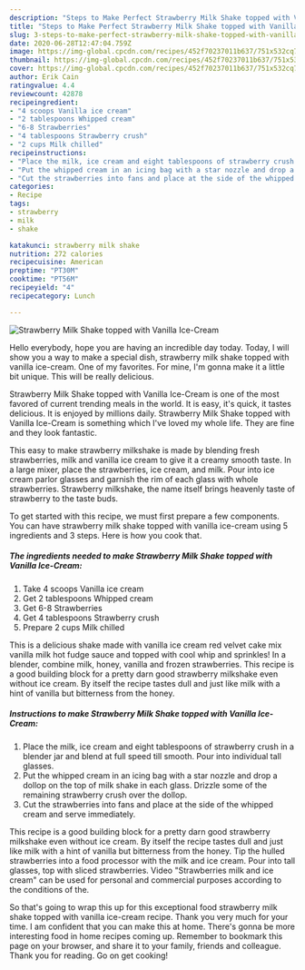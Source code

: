 ```yaml
---
description: "Steps to Make Perfect Strawberry Milk Shake topped with Vanilla Ice-Cream"
title: "Steps to Make Perfect Strawberry Milk Shake topped with Vanilla Ice-Cream"
slug: 3-steps-to-make-perfect-strawberry-milk-shake-topped-with-vanilla-ice-cream
date: 2020-06-28T12:47:04.759Z
image: https://img-global.cpcdn.com/recipes/452f70237011b637/751x532cq70/strawberry-milk-shake-topped-with-vanilla-ice-cream-recipe-main-photo.jpg
thumbnail: https://img-global.cpcdn.com/recipes/452f70237011b637/751x532cq70/strawberry-milk-shake-topped-with-vanilla-ice-cream-recipe-main-photo.jpg
cover: https://img-global.cpcdn.com/recipes/452f70237011b637/751x532cq70/strawberry-milk-shake-topped-with-vanilla-ice-cream-recipe-main-photo.jpg
author: Erik Cain
ratingvalue: 4.4
reviewcount: 42878
recipeingredient:
- "4 scoops Vanilla ice cream"
- "2 tablespoons Whipped cream"
- "6-8 Strawberries"
- "4 tablespoons Strawberry crush"
- "2 cups Milk chilled"
recipeinstructions:
- "Place the milk, ice cream and eight tablespoons of strawberry crush in a blender jar and blend at full speed till smooth. Pour into individual tall glasses."
- "Put the whipped cream in an icing bag with a star nozzle and drop a dollop on the top of milk shake in each glass. Drizzle some of the remaining strawberry crush over the dollop."
- "Cut the strawberries into fans and place at the side of the whipped cream and serve immediately."
categories:
- Recipe
tags:
- strawberry
- milk
- shake

katakunci: strawberry milk shake 
nutrition: 272 calories
recipecuisine: American
preptime: "PT30M"
cooktime: "PT56M"
recipeyield: "4"
recipecategory: Lunch

---
```



![Strawberry Milk Shake topped with Vanilla Ice-Cream](https://img-global.cpcdn.com/recipes/452f70237011b637/751x532cq70/strawberry-milk-shake-topped-with-vanilla-ice-cream-recipe-main-photo.jpg)

Hello everybody, hope you are having an incredible day today. Today, I will show you a way to make a special dish, strawberry milk shake topped with vanilla ice-cream. One of my favorites. For mine, I'm gonna make it a little bit unique. This will be really delicious.

Strawberry Milk Shake topped with Vanilla Ice-Cream is one of the most favored of current trending meals in the world. It is easy, it's quick, it tastes delicious. It is enjoyed by millions daily. Strawberry Milk Shake topped with Vanilla Ice-Cream is something which I've loved my whole life. They are fine and they look fantastic.

This easy to make strawberry milkshake is made by blending fresh strawberries, milk and vanilla ice cream to give it a creamy smooth taste. In a large mixer, place the strawberries, ice cream, and milk. Pour into ice cream parlor glasses and garnish the rim of each glass with whole strawberries. Strawberry milkshake, the name itself brings heavenly taste of strawberry to the taste buds.


To get started with this recipe, we must first prepare a few components. You can have strawberry milk shake topped with vanilla ice-cream using 5 ingredients and 3 steps. Here is how you cook that.

<!--inarticleads1-->

##### The ingredients needed to make Strawberry Milk Shake topped with Vanilla Ice-Cream:

1. Take 4 scoops Vanilla ice cream
1. Get 2 tablespoons Whipped cream
1. Get 6-8 Strawberries
1. Get 4 tablespoons Strawberry crush
1. Prepare 2 cups Milk chilled


This is a delicious shake made with vanilla ice cream red velvet cake mix vanilla milk hot fudge sauce and topped with cool whip and sprinkles! In a blender, combine milk, honey, vanilla and frozen strawberries. This recipe is a good building block for a pretty darn good strawberry milkshake even without ice cream. By itself the recipe tastes dull and just like milk with a hint of vanilla but bitterness from the honey. 

<!--inarticleads2-->

##### Instructions to make Strawberry Milk Shake topped with Vanilla Ice-Cream:

1. Place the milk, ice cream and eight tablespoons of strawberry crush in a blender jar and blend at full speed till smooth. Pour into individual tall glasses.
1. Put the whipped cream in an icing bag with a star nozzle and drop a dollop on the top of milk shake in each glass. Drizzle some of the remaining strawberry crush over the dollop.
1. Cut the strawberries into fans and place at the side of the whipped cream and serve immediately.


This recipe is a good building block for a pretty darn good strawberry milkshake even without ice cream. By itself the recipe tastes dull and just like milk with a hint of vanilla but bitterness from the honey. Tip the hulled strawberries into a food processor with the milk and ice cream. Pour into tall glasses, top with sliced strawberries. Video &#34;Strawberries milk and ice cream&#34; can be used for personal and commercial purposes according to the conditions of the. 

So that's going to wrap this up for this exceptional food strawberry milk shake topped with vanilla ice-cream recipe. Thank you very much for your time. I am confident that you can make this at home. There's gonna be more interesting food in home recipes coming up. Remember to bookmark this page on your browser, and share it to your family, friends and colleague. Thank you for reading. Go on get cooking!
